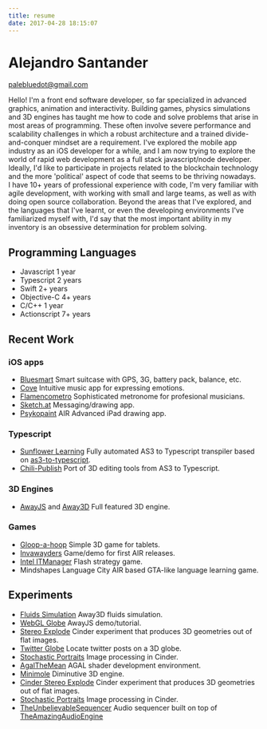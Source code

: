 ```yaml
---
title: resume
date: 2017-04-28 18:15:07
---
```


# Alejandro Santander
palebluedot@gmail.com 

Hello! I'm a front end software developer, so far specialized in advanced graphics, animation and interactivity. Building games, physics simulations and 3D engines has taught me how to code and solve problems that arise in most areas of programming. These often involve severe performance and scalability challenges in which a robust architecture and a trained divide-and-conquer mindset are a requirement. I've explored the mobile app industry as an iOS developer for a while, and I am now trying to explore the world of rapid web development as a full stack javascript/node developer. Ideally, I'd like to participate in projects related to the blockchain technology and the more 'political' aspect of code that seems to be thriving nowadays. I have 10+ years of professional experience with code, I'm very familiar with agile development, with working with small and large teams, as well as with doing open source collaboration. Beyond the areas that I've explored, and the languages that I've learnt, or even the developing environments I've familiarized myself with, I'd say that the most important ability in my inventory is an obsessive determination for problem solving.

## Programming Languages
* Javascript 1 year
* Typescript 2 years
* Swift 2+ years
* Objective-C 4+ years
* C/C++ 1 year
* Actionscript 7+ years

## Recent Work
### iOS apps
* [Bluesmart](http://ar.bluesmart.com)
Smart suitcase with GPS, 3G, battery pack, balance, etc.
* [Cove](http://cove-app.com)
Intuitive music app for expressing emotions.
* [Flamencometro](http://fmoh.es)
Sophisticated metronome for profesional musicians.
* [Sketch.at](http://www.psykosoft.net)
Messaging/drawing app.
* [Psykopaint](http://www.psykopaint.com)
AIR Advanced iPad drawing app.

### Typescript
* [Sunflower Learning](https://www.sunflowerlearning.com)
Fully automated AS3 to Typescript transpiler based on [as3-to-typescript](https://github.com/fdecampredon/as3-to-typescript).
* [Chili-Publish](http://chili-publish.com)
Port of 3D editing tools from AS3 to Typescript.

### 3D Engines
* [AwayJS](https://github.com/awayjs) and [Away3D](http://away3d.com)
Full featured 3D engine.

### Games
* [Gloop-a-hoop](https://play.google.com/store/apps/details?id=air.gloopahoop&hl=en)
Simple 3D game for tablets.
* [Invawayders](https://www.facebook.com/invawayders)
Game/demo for first AIR releases.
* [Intel ITManager](https://plan.seek.intel.com/ITDMGameEOL4473)
Flash strategy game.
* Mindshapes Language City
AIR based GTA-like language learning game.

## Experiments
* [Fluids Simulation](https://www.youtube.com/watch?v=B261DelYI7w)
Away3D fluids simulation.
* [WebGL Globe](http://typescript.away3d.com/examples/Intermediate_Globe.html)
AwayJS demo/tutorial.
* [Stereo Explode](https://www.flickr.com/photos/90643083@N08/albums/72157632120315555)
Cinder experiment that produces 3D geometries out of flat images.
* [Twitter Globe](https://vimeo.com/31057736)
Locate twitter posts on a 3D globe.
* [Stochastic Portraits](https://www.flickr.com/photos/90643083@N08/albums/72157632120125631)
Image processing in Cinder.
* [AgalTheMean](https://vimeo.com/31452884)
AGAL shader development environment.
* [Minimole](https://github.com/thepalebluedot/minimole-core)
Diminutive 3D engine.
* [Cinder Stereo Explode](https://www.flickr.com/photos/90643083@N08/albums/72157632120315555)
Cinder experiment that produces 3D geometries out of flat images.
* [Stochastic Portraits](https://www.flickr.com/photos/90643083@N08/albums/72157632120125631)
Image processing in Cinder.
* [TheUnbelievableSequencer](https://github.com/thepalebluedot/TheUnbelievableSequencer)
Audio sequencer built on top of [TheAmazingAudioEngine](https://github.com/TheAmazingAudioEngine/TheAmazingAudioEngine)